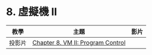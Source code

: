 # 8. 虛擬機 II

| 教學 | 主題  | 影片  |
|--------|----|-------|
| 投影片 | [Chapter 8. VM II: Program Control](http://nand2tetris.org/lectures/PDF/lecture%2008%20virtual%20machine%20II.pdf)  |  |